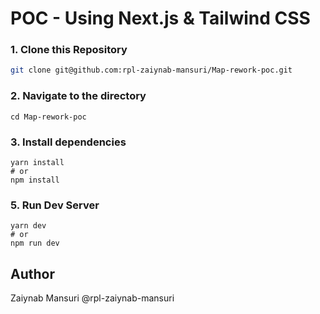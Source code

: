 # POC - Using Next.js & Tailwind CSS


### 1\. Clone this Repository

```bash
git clone git@github.com:rpl-zaiynab-mansuri/Map-rework-poc.git
```

### 2\. Navigate to the directory

```
cd Map-rework-poc
```

### 3\. Install dependencies

```
yarn install
# or
npm install
```

### 5\. Run Dev Server

```
yarn dev
# or
npm run dev
```
 

## Author

Zaiynab Mansuri @rpl-zaiynab-mansuri
 


